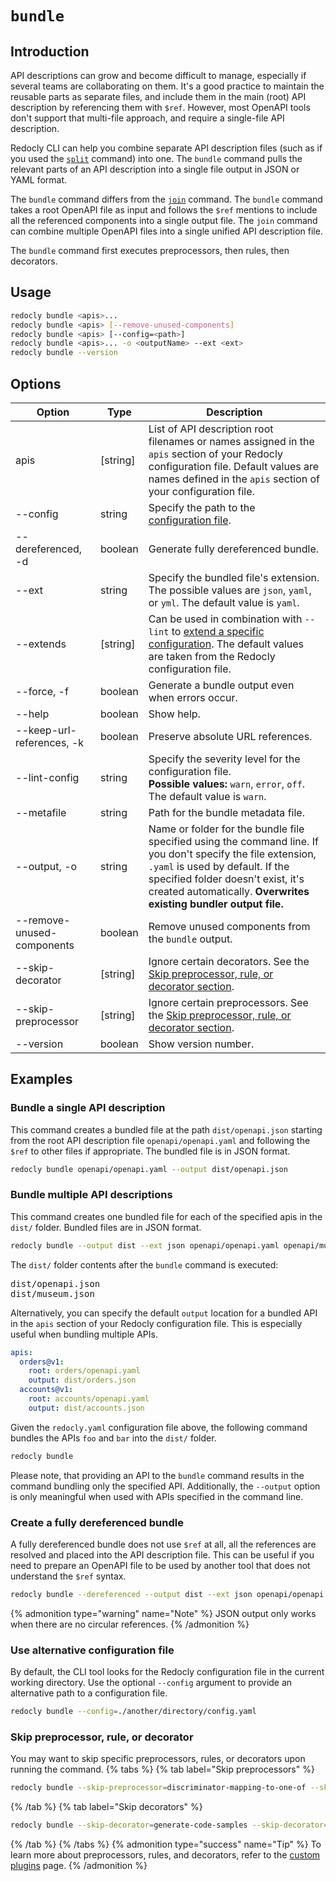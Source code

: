 # `bundle`

## Introduction

API descriptions can grow and become difficult to manage, especially if several teams are collaborating on them. It's a good practice to maintain the reusable parts as separate files, and include them in the main (root) API description by referencing them with `$ref`. However, most OpenAPI tools don't support that multi-file approach, and require a single-file API description.

Redocly CLI can help you combine separate API description files (such as if you used the [`split`](./split.md) command) into one. The `bundle` command pulls the relevant parts of an API description into a single file output in JSON or YAML format.

The `bundle` command differs from the [`join`](./join.md) command. The `bundle` command takes a root OpenAPI file as input and follows the `$ref` mentions to include all the referenced components into a single output file. The `join` command can combine multiple OpenAPI files into a single unified API description file.

The `bundle` command first executes preprocessors, then rules, then decorators.

## Usage

```bash
redocly bundle <apis>...
redocly bundle <apis> [--remove-unused-components]
redocly bundle <apis> [--config=<path>]
redocly bundle <apis>... -o <outputName> --ext <ext>
redocly bundle --version
```

## Options

| Option                     | Type     | Description                                                                                                                                                                                                                                             |
| -------------------------- | -------- | ------------------------------------------------------------------------------------------------------------------------------------------------------------------------------------------------------------------------------------------------------- |
| apis                       | [string] | List of API description root filenames or names assigned in the `apis` section of your Redocly configuration file. Default values are names defined in the `apis` section of your configuration file.                                                   |
| --config                   | string   | Specify the path to the [configuration file](#use-alternative-configuration-file).                                                                                                                                                                      |
| --dereferenced, -d         | boolean  | Generate fully dereferenced bundle.                                                                                                                                                                                                                     |
| --ext                      | string   | Specify the bundled file's extension. The possible values are `json`, `yaml`, or `yml`. The default value is `yaml`.                                                                                                                                        |
| --extends                  | [string] | Can be used in combination with `--lint` to [extend a specific configuration](./lint.md#extend-configuration). The default values are taken from the Redocly configuration file.                                                                        |
| --force, -f                | boolean  | Generate a bundle output even when errors occur.                                                                                                                                                                                                        |
| --help                     | boolean  | Show help.                                                                                                                                                                                                                                              |
| --keep-url-references, -k  | boolean  | Preserve absolute URL references.                                                                                                                                                                                                                       |
| --lint-config              | string   | Specify the severity level for the configuration file. <br/> **Possible values:** `warn`, `error`, `off`. The default value is `warn`.                                                                                                                      |
| --metafile                 | string   | Path for the bundle metadata file.                                                                                                                                                                                                                      |
| --output, -o               | string   | Name or folder for the bundle file specified using the command line. If you don't specify the file extension, `.yaml` is used by default. If the specified folder doesn't exist, it's created automatically. **Overwrites existing bundler output file.** |
| --remove-unused-components | boolean  | Remove unused components from the `bundle` output.                                                                                                                                                                                                      |
| --skip-decorator           | [string] | Ignore certain decorators. See the [Skip preprocessor, rule, or decorator section](#skip-preprocessor-rule-or-decorator).                                                                                                                               |
| --skip-preprocessor        | [string] | Ignore certain preprocessors. See the [Skip preprocessor, rule, or decorator section](#skip-preprocessor-rule-or-decorator).                                                                                                                            |
| --version                  | boolean  | Show version number.                                                                                                                                                                                                                                    |

## Examples

### Bundle a single API description

This command creates a bundled file at the path `dist/openapi.json` starting from the root API description file `openapi/openapi.yaml` and following the `$ref` to other files if appropriate. The bundled file is in JSON format.

```bash
redocly bundle openapi/openapi.yaml --output dist/openapi.json
```

### Bundle multiple API descriptions

This command creates one bundled file for each of the specified apis in the `dist/` folder. Bundled files are in JSON format.

```bash Command
redocly bundle --output dist --ext json openapi/openapi.yaml openapi/museum.yaml
```

The `dist/` folder contents after the `bundle` command is executed:

<pre>
dist/openapi.json
dist/museum.json
</pre>

Alternatively, you can specify the default `output` location for a bundled API in the `apis` section of your Redocly configuration file.
This is especially useful when bundling multiple APIs.

```yaml
apis:
  orders@v1:
    root: orders/openapi.yaml
    output: dist/orders.json
  accounts@v1:
    root: accounts/openapi.yaml
    output: dist/accounts.json
```

Given the `redocly.yaml` configuration file above, the following command bundles the APIs `foo` and `bar` into the `dist/` folder.

```bash
redocly bundle
```

Please note, that providing an API to the `bundle` command results in the command bundling only the specified API.
Additionally, the `--output` option is only meaningful when used with APIs specified in the command line.

### Create a fully dereferenced bundle

A fully dereferenced bundle does not use `$ref` at all, all the references are resolved and placed into the API description file. This can be useful if you need to prepare an OpenAPI file to be used by another tool that does not understand the `$ref` syntax.

```bash
redocly bundle --dereferenced --output dist --ext json openapi/openapi.yaml openapi/museum.yaml
```

{% admonition type="warning" name="Note" %}
JSON output only works when there are no circular references.
{% /admonition %}

### Use alternative configuration file

By default, the CLI tool looks for the Redocly configuration file in the current working directory. Use the optional `--config` argument to provide an alternative path to a configuration file.

```bash
redocly bundle --config=./another/directory/config.yaml
```

### Skip preprocessor, rule, or decorator

You may want to skip specific preprocessors, rules, or decorators upon running the command.
{% tabs %}
{% tab label="Skip preprocessors" %}

```bash
redocly bundle --skip-preprocessor=discriminator-mapping-to-one-of --skip-preprocessor=another-example
```

{% /tab  %}
{% tab label="Skip decorators" %}

```bash
redocly bundle --skip-decorator=generate-code-samples --skip-decorator=remove-internal-operations
```

{% /tab  %}
{% /tabs  %}
{% admonition type="success" name="Tip" %}
To learn more about preprocessors, rules, and decorators, refer to the [custom plugins](../custom-plugins/index.md) page.
{% /admonition %}
